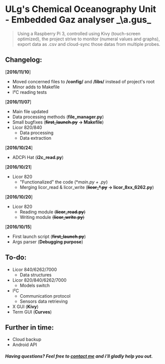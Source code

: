 # ULg's Chemical Oceanography Unit - Embedded Gaz analyser _\a.ɡus\_
> Using a Raspberry Pi 3, controlled using Kivy (touch-screen optimized), the project strive to monitor (numeral values and graphs), export data as .csv and cloud-sync those datas from multiple probes. 

## Changelog:
[**2016/11/10**]
- Moved concerned files to **/config/** and **/libs/** instead of project's root 
- Minor adds to Makefile 
- I²C reading tests

[**2016/11/07**]
- Main file updated
- Data processing methods (**file_manager.py**)
- Small bugfixes (**~~first_launch.py~~ -> Makefile**)
- Licor 820/840
  - Data processing 
  - Data extraction

[**2016/10/24**]
- ADCPi Hat (**i2c_read.py**)

[**2016/10/21**]
- Licor 820 
  - "Functionalized" the code (**main.py + *.py**)
  - Merging licor_read & licor_write (**~~licor_*.py~~ -> licor_8xx_6262.py**) 

[**2016/10/20**]
- Licor 820 
  - Reading module ~~(**licor_read.py**)~~
  - Writing module ~~(**licor_write.py**)~~

[**2016/10/15**]
- First launch script (**~~first_launch.py~~**)
- Args parser (**Debugging purpose**)

## To-do:
- Licor 840/6262/7000
  - Data structures
- Licor 820/840/6262/7000
  - Models switch
- I²C 
  - Communication protocol
  - Sensors data retrieving
- X GUI (**Kivy**)
- Term GUI (**Curves**)

## Further in time:
- Cloud backup
- Android API

#####  Having questions? Feel free to [contact me](mailto://mail@laurent-fournier.be) and i’ll gladly help you out.
